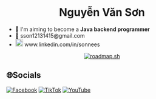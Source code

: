 <h1 align="center">Nguyễn Văn Sơn</h1>

<ul> 
<li>🚀 I'm aiming to become a <b>Java backend programmer</b></li>
<li>📧 sson12131415@gmail.com</b></li>
<li><img src="https://img.icons8.com/color/48/000000/linkedin.png" alt="LinkedIn" width="20" height="20"> www.linkedin.com/in/sonnees</b></li>
</ul>
  




<p align="center">
  <a href="https://roadmap.sh">
    <img src="https://api.roadmap.sh/v1-badge/wide/64fdb11d5ce9f4ca58ad56ba?variant=dark&roadmaps=java%2Cspring-boot" alt="roadmap.sh"/>
  </a>
</p>

## 🌐Socials
[![Facebook](https://img.shields.io/badge/Facebook-%231877F2.svg?logo=Facebook&logoColor=white)](https://www.facebook.com/sonnees2012) [![TikTok](https://img.shields.io/badge/TikTok-%23000000.svg?logo=TikTok&logoColor=white)](https://www.tiktok.com/@sonnees2012) [![YouTube](https://img.shields.io/badge/YouTube-%23FF0000.svg?logo=YouTube&logoColor=white)](https://www.youtube.com/@sonnees) 

